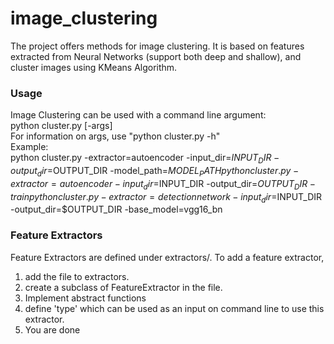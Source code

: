 # image_clustering
The project offers methods for image clustering.
It is based on features extracted from Neural Networks (support both deep and shallow), and cluster images using KMeans Algorithm.

### Usage
Image Clustering can be used with a command line argument:  
python cluster.py [-args]  
For information on args, use "python cluster.py -h"  
Example:  
python cluster.py -extractor=autoencoder -input_dir=$INPUT_DIR -output_dir=$OUTPUT_DIR -model_path=$MODEL_PATH  
python cluster.py -extractor=autoencoder -input_dir=$INPUT_DIR -output_dir=$OUTPUT_DIR -train  
python cluster.py -extractor=detectionnetwork -input_dir=$INPUT_DIR -output_dir=$OUTPUT_DIR -base_model=vgg16_bn  

### Feature Extractors
Feature Extractors are defined under extractors/.
To add a feature extractor, 
1. add the file to extractors.
2. create a subclass of FeatureExtractor in the file.
3. Implement abstract functions
4. define 'type' which can be used as an input on command line to use this extractor.
5. You are done

